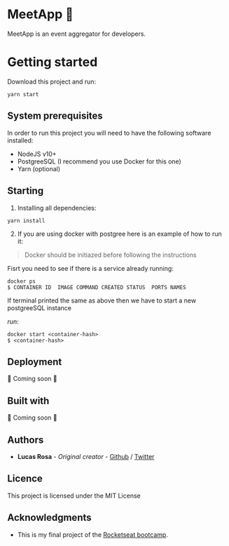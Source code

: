 # MeetApp :rocket:

MeetApp is an event aggregator for developers.


# Getting started

Download this project and run:
```console
yarn start
```

## System prerequisites

In order to run this project you will need to have the following software installed:
- NodeJS v10+
- PostgreeSQL (I recommend you use Docker for this one)
- Yarn (optional)

## Starting

1. Installing all dependencies:
```console
yarn install
```

2. If you are using docker with postgree here is an example of how to run it:

> Docker should be initiazed before following the instructions

Fisrt you need to see if there is a service already running:
```console
docker ps
$ CONTAINER ID  IMAGE COMMAND CREATED STATUS  PORTS NAMES
```
If terminal printed the same as above then we have to start a new postgreeSQL instance

*run:*
```console
docker start <container-hash>
$ <container-hash>
```

## Deployment

:construction: Coming soon :construction:

## Built with

:construction: Coming soon :construction:

## Authors

- **Lucas Rosa** - *Original creator* - [Github](https://github.com/LucasE2996) / [Twitter](https://twitter.com/lucashtwt)

## Licence
This project is licensed under the MIT License

## Acknowledgments

- This is my final project of the [Rocketseat bootcamp](https://rocketseat.com.br/bootcamp).
